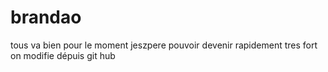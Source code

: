 # brandao
tous va bien pour le moment jeszpere pouvoir devenir rapidement tres fort 
on modifie dépuis git hub 
